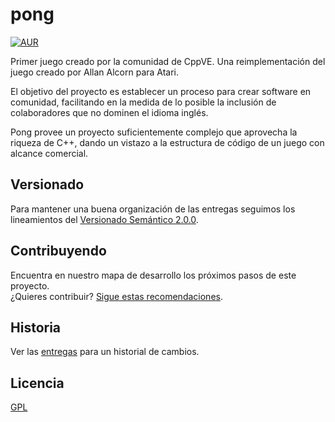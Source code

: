# pong
[![AUR](https://img.shields.io/aur/license/yaourt.svg)]()

Primer juego creado por la comunidad de CppVE. Una reimplementación del juego creado por Allan Alcorn para Atari.

El objetivo del proyecto es establecer un proceso para crear software en comunidad, facilitando en la medida de lo posible la inclusión de colaboradores que no dominen el idioma inglés.

Pong provee un proyecto suficientemente complejo que aprovecha la riqueza de C++, dando un vistazo a la estructura de código de un juego con alcance comercial.

## Versionado

Para mantener una buena organización de las entregas seguimos los lineamientos del [Versionado Semántico 2.0.0](http://semver.org/).

## Contribuyendo
Encuentra en nuestro mapa de desarrollo los próximos pasos de este proyecto.
<br>
¿Quieres contribuir? [Sigue estas recomendaciones](https://github.com/CppVE/pong/blob/master/CONTRIBUTING.md).

## Historia
Ver las  [entregas](https://github.com/CppVE/pong/releases) para un historial de cambios.

## Licencia
[GPL](https://github.com/CppVE/pong/blob/master/LICENSE.md)